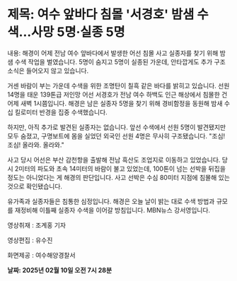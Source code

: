 # **제목: 여수 앞바다 침몰 '서경호' 밤샘 수색…사망 5명·실종 5명**

  내용: 해경이 어제 전남 여수 앞바다에서 발생한 어선 침몰 사고 실종자를 찾기 위해 밤샘 수색 작업을 벌였습니다. 5명이 숨지고 5명이 실종된 가운데, 안타깝게도 추가 구조 소식은 들어오지 않고 있습니다.

거센 바람이 부는 가운데 수색을 위한 조명탄이 칠흑 같은 바다를 밝히고 있습니다. 선원 14명을 태운 139톤급 저인망 어선 서경호가 전남 여수 하백도 인근 해상에서 침몰한 건 어제 새벽 1시쯤입니다. 해경은 남은 실종자 5명을 찾기 위해 경비함정을 동원해 밤새 수십 킬로미터 반경을 집중 수색했습니다.

하지만, 아직 추가로 발견된 실종자는 없습니다. 앞선 수색에서 선원 5명이 발견됐지만 모두 숨졌고, 구명보트에 몸을 실었던 외국인 선원 4명은 무사히 구조됐습니다. "조심! 조심! 올라와. 올라와."

사고 당시 어선은 부산 감천항을 출발해 전남 흑산도 조업지로 이동하고 있었습니다. 당시 2미터의 파도와 초속 14미터의 바람이 불고 있었는데, 100톤이 넘는 선박을 뒤집을 정도는 아니었다는 게 해경의 판단입니다. 사고 선박은 수심 80미터 지점에 침몰해 있는 것으로 확인됐습니다.

유가족과 실종자들은 침통한 심정입니다. 해경은 오늘 날이 밝는 대로 수색 방법과 규모를 재정비해 이틀째 실종자 수색을 이어갈 방침입니다. MBN뉴스 강서영입니다.

영상취재 : 조계홍 기자

영상편집 : 유수진

화면제공 : 여수해양경찰서

  **날짜: 2025년 02월 10일 오전 7시 28분**